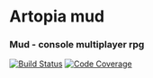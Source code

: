 # Artopia mud
### Mud - console multiplayer rpg

[![Build Status](https://travis-ci.org/MagicGreenHat/Kingdom.svg?branch=master)](https://travis-ci.org/MagicGreenHat/Kingdom) [![Code Coverage](https://codecov.io/github/Rottenwood/Artopia/coverage.svg?branch=master)](https://codecov.io/github/rottenwood/artopia?branch=master)
